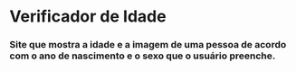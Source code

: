 # Verificador de Idade

### Site que mostra a idade e a imagem de uma pessoa de acordo com o ano de nascimento e o sexo que o usuário preenche.